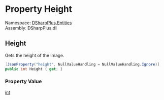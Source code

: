 # Property Height

Namespace: [DSharpPlus.Entities](DSharpPlus.Entities.md)  
Assembly: DSharpPlus.dll

## <a id="DSharpPlus_Entities_DiscordEmbedImage_Height"></a>Height

Gets the height of the image.

```csharp
[JsonProperty("height", NullValueHandling = NullValueHandling.Ignore)]
public int Height { get; }
```

### Property Value

[int](https://learn.microsoft.com/dotnet/api/system.int32)

